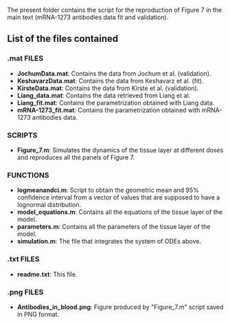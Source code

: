 The present folder contains the script for the reproduction of Figure 7 in the main text (mRNA-1273 antibodies data fit and validation).

## List of the files contained

### .mat FILES
- **JochumData.mat**: Contains the data from Jochum et al. (validation).
- **KeshavarzData.mat**: Contains the data from Keshavarz et al. (fit).
- **KirsteData.mat**: Contains the data from Kirste et al. (validation).
- **Liang_data.mat**: Contains the data retrieved from Liang et al.
- **Liang_fit.mat**: Contains the parametrization obtained with Liang data.
- **mRNA-1273_fit.mat**: Contains the parametrization obtained with mRNA-1273 antibodies data.

### SCRIPTS
- **Figure_7.m**: Simulates the dynamics of the tissue layer at different doses and reproduces all the panels of Figure 7.

### FUNCTIONS
- **logmeanandci.m**: Script to obtain the geometric mean and 95% confidence interval from a vector of values that are supposed to have a lognormal distribution.
- **model_equations.m**: Contains all the equations of the tissue layer of the model.
- **parameters.m**: Contains all the parameters of the tissue layer of the model.
- **simulation.m**: The file that integrates the system of ODEs above.

### .txt FILES
- **readme.txt**: This file.

### .png FILES
- **Antibodies_in_blood.png**: Figure produced by "Figure_7.m" script saved in PNG format.
